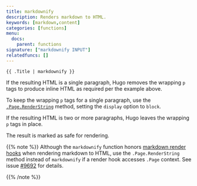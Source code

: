 ```yaml
---
title: markdownify
description: Renders markdown to HTML.
keywords: [markdown,content]
categories: [functions]
menu:
  docs:
    parent: functions
signature: ["markdownify INPUT"]
relatedfuncs: []
---
```


```go-html-template
{{ .Title | markdownify }}
```

If the resulting HTML is a single paragraph, Hugo removes the wrapping `p` tags to produce inline HTML as required per the example above.

To keep the wrapping `p` tags for a single paragraph, use the [`.Page.RenderString`] method, setting the `display` option to `block`.

If the resulting HTML is two or more paragraphs, Hugo leaves the wrapping `p` tags in place.

The result is marked as safe for rendering.

[`.Page.RenderString`]: /functions/renderstring/

{{% note %}}
Although the `markdownify` function honors [markdown render hooks] when rendering markdown to HTML, use the `.Page.RenderString` method instead of `markdownify` if a render hook accesses `.Page` context. See issue [#9692] for details.

[markdown render hooks]: /templates/render-hooks/
[#9692]: https://github.com/gohugoio/hugo/issues/9692
{{% /note %}}
